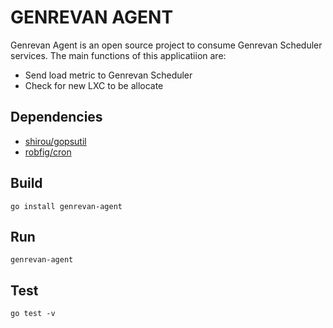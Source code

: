 # GENREVAN AGENT
Genrevan Agent is an open source project to consume Genrevan Scheduler services. The main functions of this applicatiion are:
- Send load metric to Genrevan Scheduler
- Check for new LXC to be allocate

## Dependencies
- [shirou/gopsutil](https://github.com/shirou/gopsutil)
- [robfig/cron](https://github.com/robfig/cron)

## Build
```go install genrevan-agent```

## Run
```genrevan-agent```

## Test
```go test -v```

